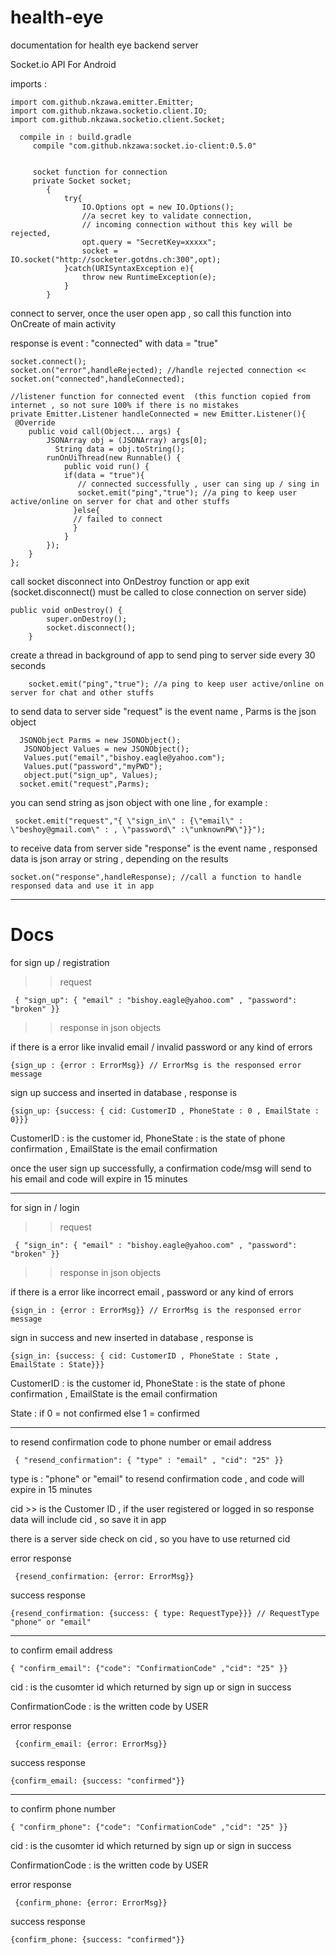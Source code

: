 # health-eye
documentation for health eye backend server


 Socket.io API For Android

  imports :

    import com.github.nkzawa.emitter.Emitter;
    import com.github.nkzawa.socketio.client.IO;
    import com.github.nkzawa.socketio.client.Socket;
 
      compile in : build.gradle
         compile "com.github.nkzawa:socket.io-client:0.5.0"


         socket function for connection
         private Socket socket;
            {
                try{
                    IO.Options opt = new IO.Options();
                    //a secret key to validate connection,
                    // incoming connection without this key will be rejected,
                    opt.query = "SecretKey=xxxxx";
                    socket = IO.socket("http://socketer.gotdns.ch:300",opt);
                }catch(URISyntaxException e){
                    throw new RuntimeException(e);
                }
            }

connect to server, once the user open app , so call this function into OnCreate of main activity

response is event : "connected" with data = "true"

    socket.connect();
    socket.on("error",handleRejected); //handle rejected connection <<
    socket.on("connected",handleConnected);
    
    //listener function for connected event  (this function copied from internet , so not sure 100% if there is no mistakes
    private Emitter.Listener handleConnected = new Emitter.Listener(){
     @Override
        public void call(Object... args) {
            JSONArray obj = (JSONArray) args[0];
              String data = obj.toString();
            runOnUiThread(new Runnable() {
                public void run() {
                if(data = "true"){
                   // connected successfully , user can sing up / sing in
                   socket.emit("ping","true"); //a ping to keep user active/online on server for chat and other stuffs
                  }else{
                  // failed to connect
                  }
                }
            });
        }
    };
    
call socket disconnect into OnDestroy function or app exit (socket.disconnect() must be called to close connection on server side)

    public void onDestroy() {
            super.onDestroy();
            socket.disconnect();
        }
        
create a thread in background of app to send ping to server side every 30 seconds

        socket.emit("ping","true"); //a ping to keep user active/online on server for chat and other stuffs
        
 
 
 to send data to server side
"request" is the event name , Parms is the json object

      JSONObject Parms = new JSONObject();
       JSONObject Values = new JSONObject();
       Values.put("email","bishoy.eagle@yahoo.com");
       Values.put("password","myPWD");
       object.put("sign_up", Values);
      socket.emit("request",Parms);
      
you can send string as json object with one line , for example :

     socket.emit("request","{ \"sign_in\" : {\"email\" : \"beshoy@gmail.com\" : , \"password\" :\"unknownPW\"}}");
     
to receive data from server side
"response" is the event name , responsed data is json array or string , depending on the results

    socket.on("response",handleResponse); //call a function to handle responsed data and use it in app
      

****************************************************************************************************
# Docs

for sign up / registration

>> request

     { "sign_up": { "email" : "bishoy.eagle@yahoo.com" , "password": "broken" }}
     
>> response in json objects

if there is a error like invalid email / invalid password or any kind of errors

    {sign_up : {error : ErrorMsg}} // ErrorMsg is the responsed error message
    
sign up success and inserted in database , response is

    {sign_up: {success: { cid: CustomerID , PhoneState : 0 , EmailState : 0}}}
    
  CustomerID : is the customer id, PhoneState : is the state of phone confirmation , EmailState is the email confirmation
  
once the user sign up successfully, a confirmation code/msg will send to his email and code will expire in 15 minutes

****************************************************************************************************
for sign in / login

>> request

     { "sign_in": { "email" : "bishoy.eagle@yahoo.com" , "password": "broken" }}
     
>> response in json objects

if there is a error like incorrect email , password or any kind of errors

    {sign_in : {error : ErrorMsg}} // ErrorMsg is the responsed error message
    
sign in success and new inserted in database , response is

    {sign_in: {success: { cid: CustomerID , PhoneState : State , EmailState : State}}}
    
  CustomerID : is the customer id, PhoneState : is the state of phone confirmation , EmailState is the email confirmation
  
  State : if 0 = not confirmed else 1 = confirmed
  
 
****************************************************************************************************

to resend confirmation code to phone number or email address

     { "resend_confirmation": { "type" : "email" , "cid": "25" }}
type is : "phone" or "email" to resend confirmation code , and code will expire in 15 minutes

cid >> is the Customer ID , if the user registered or logged in so response data will include cid , so save it in app

there is a server side check on cid , so you have to use returned cid

error response

     {resend_confirmation: {error: ErrorMsg}}

success response

    {resend_confirmation: {success: { type: RequestType}}} // RequestType "phone" or "email"

****************************************************************************************************
to confirm email address

    { "confirm_email": {"code": "ConfirmationCode" ,"cid": "25" }}
cid : is the cusomter id which returned by sign up or sign in success

ConfirmationCode : is the written code by USER


error response

     {confirm_email: {error: ErrorMsg}}

success response

    {confirm_email: {success: "confirmed"}} 

 ****************************************************************************************************
to confirm phone number

    { "confirm_phone": {"code": "ConfirmationCode" ,"cid": "25" }}
cid : is the cusomter id which returned by sign up or sign in success

ConfirmationCode : is the written code by USER


error response

     {confirm_phone: {error: ErrorMsg}}

success response

    {confirm_phone: {success: "confirmed"}} 

        
